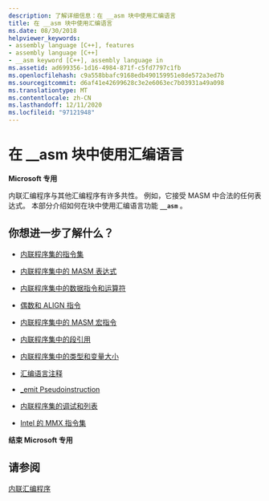 ```yaml
---
description: 了解详细信息：在 __asm 块中使用汇编语言
title: 在 __asm 块中使用汇编语言
ms.date: 08/30/2018
helpviewer_keywords:
- assembly language [C++], features
- assembly language [C++]
- __asm keyword [C++], assembly language in
ms.assetid: ad699356-1d16-4984-871f-c5fd7797c1fb
ms.openlocfilehash: c9a558bbafc9168edb490159951e8de572a3ed7b
ms.sourcegitcommit: d6af41e42699628c3e2e6063ec7b03931a49a098
ms.translationtype: MT
ms.contentlocale: zh-CN
ms.lasthandoff: 12/11/2020
ms.locfileid: "97121948"
---
```

# <a name="using-assembly-language-in-__asm-blocks"></a>在 __asm 块中使用汇编语言

**Microsoft 专用**

内联汇编程序与其他汇编程序有许多共性。 例如，它接受 MASM 中合法的任何表达式。 本部分介绍如何在块中使用汇编语言功能 **`__asm`** 。

## <a name="what-do-you-want-to-know-more-about"></a>你想进一步了解什么？

- [内联程序集的指令集](../../assembler/inline/instruction-set-for-inline-assembly.md)

- [内联程序集中的 MASM 表达式](../../assembler/inline/masm-expressions-in-inline-assembly.md)

- [内联程序集中的数据指令和运算符](../../assembler/inline/data-directives-and-operators-in-inline-assembly.md)

- [偶数和 ALIGN 指令](../../assembler/inline/even-and-align-directives.md)

- [内联程序集中的 MASM 宏指令](../../assembler/inline/masm-macro-directives-in-inline-assembly.md)

- [内联程序集中的段引用](../../assembler/inline/segment-references-in-inline-assembly.md)

- [内联程序集中的类型和变量大小](../../assembler/inline/type-and-variable-sizes-in-inline-assembly.md)

- [汇编语言注释](../../assembler/inline/assembly-language-comments.md)

- [_emit Pseudoinstruction](../../assembler/inline/emit-pseudoinstruction.md)

- [内联程序集的调试和列表](../../assembler/inline/debugging-and-listings-for-inline-assembly.md)

- [Intel 的 MMX 指令集](../../assembler/inline/intel-s-mmx-instruction-set.md)

**结束 Microsoft 专用**

## <a name="see-also"></a>请参阅

[内联汇编程序](../../assembler/inline/inline-assembler.md)<br/>
